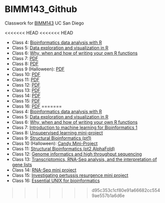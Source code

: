 # BIMM143_Github
Classwork for [BIMM143](https://bioboot.github.io/bimm143_F24) UC San Diego

<<<<<<< HEAD
<<<<<<< HEAD
- Class 4: [Bioinformatics data analysis with R]()
- Class 5: [Data exploration and visualization in R]()
- Class 6: [Why, when and how of writing your own R functions]()
- Class 7: [PDF]()
- Class 8: [PDF]()
- Class 9 (Halloween): [PDF](https://github.com/Mariam1231/BIMM143_Github/blob/main/Class%20Halloween/Halloween.pdf)
- Class 10: [PDF]()
- Class 11: [PDF]()
- Class 12: [PDF]()
- Class 13: [PDF]()
- Class 14: [PDF](https://github.com/Mariam1231/BIMM143_Github/blob/main/Class%2014/Class-14-final.pdf)
- Class 15: [PDF](https://github.com/Mariam1231/BIMM143_Github/blob/main/Class%2015%20File/Class-15-Doc.pdf)
- Class 16: [PDF]()
=======
- Class 4: [Bioinformatics data analysis with R]()
- Class 5: [Data exploration and visualization in R]()
- Class 6: [Why, when and how of writing your own R functions]()
- Class 7: [Introduction to machine learning for Bioinformatics 1]()
- Class 8: [Unsupervised learning mini-project]()
- Class 9: [Structural Bioinformatics (pt1)]()
- Class 10 (Halloween): [Candy Mini-Project](https://github.com/Mariam1231/BIMM143_Github/blob/main/Class%20Halloween/Halloween.pdf)
- Class 11: [Structural Bioinformatics (pt2 AlphaFold)]()
- Class 12: [Genome informatics and high throughput sequencing]()
- Class 13: [Transcriptomics, RNA-Seq analysis, and the interpretation of gene lists]()
- Class 14: [RNA-Seq mini project](https://github.com/Mariam1231/BIMM143_Github/blob/main/Class%2014/Class-14-final.pdf)
- Class 15: [Investigating pertussis resurgence mini project](https://github.com/Mariam1231/BIMM143_Github/blob/main/Class%2015%20File/Class-15-Doc.pdf)
- Class 16: [Essential UNIX for bioinformatics]()

>>>>>>> d95c353c1cf80e91a66682cc5549ae557b1a6d6e

